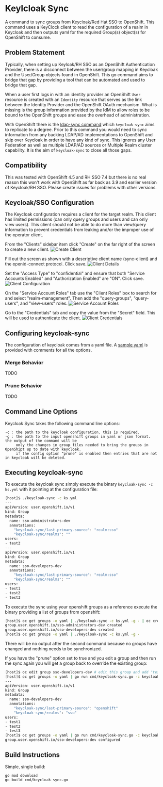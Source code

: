# Keylcloak Sync

A command to sync groups from Keycloak/Red Hat SSO to OpenShift. This command uses a KeyClock client to read the
configuration of a realm in Keycloak and then outputs yaml for the required Group(s) object(s) for OpenShift to 
consume.

## Problem Statement
Typically, when setting up Keyloak/RH SSO as an OpenShift Authentication Provider, there is a disconnect between the
user/group mapping in Keycloak and the User/Group objects found in OpenShift. This go command aims to bridge that gap
by providing a tool that can be automated and used to bridge that gap.

When a user first logs in with an identity provider an OpenShift `User` resource is created with an `Identity` resource
that serves as the link between the Identity Provider and the OpenShift OAuth mechanism.  What is missing is the group
information provided by the IdM to allow roles to be bound to the OpenShift groups and ease the overhead of administration.

With OpenShift there is the [ldap-sync command](https://docs.openshift.com/container-platform/4.5/authentication/ldap-syncing.html) which
`keycloak-sync` aims to replicate to a degree. Prior to this command you would need to sync information from any backing LDAP/AD 
implementations to OpenShift and skip over Keycloak in order to have any kind of sync. This ignores any User Federation as well
as multiple LDAP/AD sources or Multiple Realm cluster capability. It is the aim of `keycloak-sync` to close all those gaps.

## Compatibility
This was tested with OpenShift 4.5 and RH SSO 7.4 but there is no real reason this won't work with OpenShift as far back
as 3.9 and earlier version of Keycloak/RH SSO. Please create issues for problems with other versions. 

## Keycloak/SSO Configuration

The Keycloak configuration requires a client for the target realm. This client has limited permissions (can only
query groups and users and can only view users). This client should not be able to do more than view/query information to 
prevent credentials from leaking and/or the improper use of the operator client.

From the "Clients" sidebar item click "Create" on the far right of the screen to create a new client.
![Create Client](docs/img/client_setup_001.png "Create Client")

Fill out the screen as shown with a descriptive client name (sync-client) and the openid-connect protocol. Click save.
![Client Details](docs/img/client_setup_002.png "Client Details")

Set the "Access Type" to "confidential" and ensure that both "Service Accounts Enabled" and "Authorization Enabled" are "ON".
Click save.
![Client Configuration](docs/img/client_setup_003.png "Client Configuration")

On the "Service Account Roles" tab use the "Client Roles" box to search for and select "realm-management". Then add the
"query-groups", "query-users", and "view-users" roles.
![Service Account Roles](docs/img/client_setup_004.png "Service Account Roles")

Go to the "Credentials" tab and copy the value from the "Secret" field. This will be used to authenticate the client.
![Client Credentials](docs/img/client_setup_005.png "Client Credentials")

## Configuring keycloak-sync
The configuration of keycloak comes from a yaml file. A [sample yaml](keycloak-sample-config.yml) is provided with 
comments for all the options.

### Merge Behavior
TODO

### Prune Behavior
TODO

## Command Line Options
Keycloak Sync takes the following command line options:
```
-c : the path to the keycloak configuration. this is required.
-g : the path to the input openshift groups in yaml or json format. the output of the command will be
     only the changes in group files needed to bring the groups in OpenShipt up to date with keycloak. 
     if the config option "prune" is enabled then entries that are not in keycloak will be deleted. 
```

## Executing keycloak-sync
To execute the keycloak sync simply execute the binary `keycloak-sync -c ks.yml` with it pointing at the configuration file:
```bash
[host]$ ./keycloak-sync -c ks.yml
---
apiVersion: user.openshift.io/v1
kind: Group
metadata:
  name: sso-administrators-dev
  annotations:
    "keycloak-sync/last-primary-source": "realm:sso"
    "keycloak-sync/realms": ""
users:
- test2
---
apiVersion: user.openshift.io/v1
kind: Group
metadata:
  name: sso-developers-dev
  annotations:
    "keycloak-sync/last-primary-source": "realm:sso"
    "keycloak-sync/realms": ""
users:
- test1
- test2
- test3
```

To execute the sync using your openshift groups as a reference execute the binary providing a list of groups from openshift:
```bash
[host]$ oc get groups -o yaml | ./keycloak-sync -c ks.yml -g - | oc create --save-config -f -
group.user.openshift.io/sso-administrators-dev created
group.user.openshift.io/sso-developers-dev created
[host]$ oc get groups -o yaml | ./keycloak-sync -c ks.yml -g -
```
There will be no output after the second command because no groups have changed and nothing needs to be synchronized.

If you have the "prune" option set to true and you edit a group and then run the sync again you will get a group back to override the existing group:
```bash
[host]$ oc edit group sso-developers-dev # edit this group and add "test4"
[host]$ oc get groups -o yaml | go run cmd/keycloak-sync.go -c keycloak-sample-config.yml -g -
---
apiVersion: user.openshift.io/v1
kind: Group
metadata:
  name: sso-developers-dev
  annotations:
    "keycloak-sync/last-primary-source": "openshift"
    "keycloak-sync/realms": "sso"
users:
- test1
- test2
- test3
[host]$ oc get groups -o yaml | go run cmd/keycloak-sync.go -c keycloak-sample-config.yml -g - | oc apply -f -
group.user.openshift.io/sso-developers-dev configured
```

## Build Instructions
Simple, single build:
```
go mod download
go build cmd/keycloak-sync.go
```